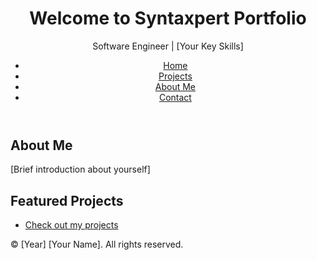 <!DOCTYPE html>
<html lang="en">
<head>
    <meta charset="UTF-8">
    <meta name="viewport" content="width=device-width, initial-scale=1.0">
    <title>Syntaxpert</title>
    <link rel="stylesheet" href="styles.css">
</head>
<body>
    <header>
        <h1>Welcome to Syntaxpert Portfolio</h1>
        <p>Software Engineer | [Your Key Skills]</p>
        <nav>
            <ul>
                <li><a href="index.html">Home</a></li>
                <li><a href="projects.html">Projects</a></li>
                <li><a href="about.html">About Me</a></li>
                <li><a href="contact.html">Contact</a></li>
            </ul>
        </nav>
    </header>
    <main>
        <section>
            <h2>About Me</h2>
            <p>[Brief introduction about yourself]</p>
        </section>
        <section>
            <h2>Featured Projects</h2>
            <ul>
                <li><a href="projects.html">Check out my projects</a></li>
            </ul>
        </section>
    </main>
    <footer>
        <p>&copy; [Year] [Your Name]. All rights reserved.</p>
    </footer>
</body>
</html>
